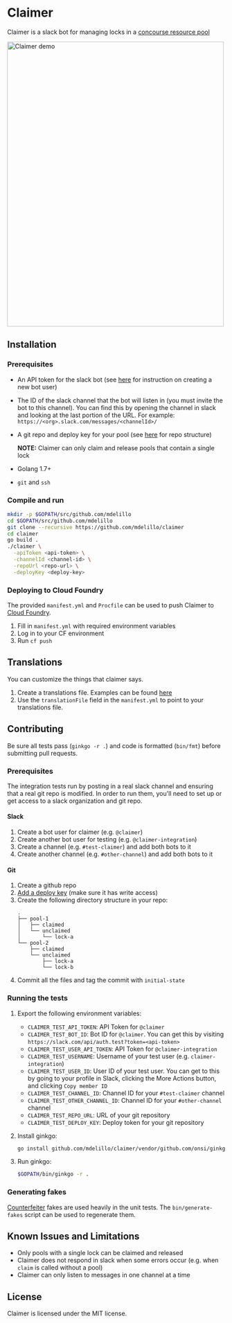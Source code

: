 # Claimer

Claimer is a slack bot for managing locks in a [concourse resource pool](https://github.com/concourse/pool-resource)

<img src="https://cloud.githubusercontent.com/assets/6590106/24151827/34a09312-0e20-11e7-9c16-f0fc1693bd16.png" alt="Claimer demo" width="500" height="658">

## Installation

### Prerequisites

* An API token for the slack bot
  (see [here](https://api.slack.com/bot-users#how_do_i_create_custom_bot_users_for_my_team) for instruction on creating a new bot user)
* The ID of the slack channel that the bot will listen in (you must invite the bot to this channel).
  You can find this by opening the channel in slack and looking at the last portion of the URL.
  For example: `https://<org>.slack.com/messages/<channelId>/`
* A git repo and deploy key for your pool
  (see [here](https://github.com/concourse/pool-resource#git-repository-structure) for repo structure)

  **NOTE:** Claimer can only claim and release pools that contain a single lock
* Golang 1.7+
* `git` and `ssh`

### Compile and run

```bash
mkdir -p $GOPATH/src/github.com/mdelillo
cd $GOPATH/src/github.com/mdelillo
git clone --recursive https://github.com/mdelillo/claimer
cd claimer
go build .
./claimer \
  -apiToken <api-token> \
  -channelId <channel-id> \
  -repoUrl <repo-url> \
  -deployKey <deploy-key>
```

### Deploying to Cloud Foundry

The provided `manifest.yml` and `Procfile` can be used to push Claimer to [Cloud Foundry](https://www.cloudfoundry.org/).

1. Fill in `manifest.yml` with required environment variables
1. Log in to your CF environment
1. Run `cf push`

## Translations
You can customize the things that claimer says. 
1. Create a translations file. Examples can be found [here](https://github.com/mdelillo/claimer/tree/master/translations)
1. Use the `translationFile` field in the `manifest.yml` to point to your translations file. 

## Contributing

Be sure all tests pass (`ginkgo -r .`) and code is formatted (`bin/fmt`) before submitting pull requests.

### Prerequisites

The integration tests run by posting in a real slack channel and ensuring that a real git repo is modified.
In order to run them, you'll need to set up or get access to a slack organization and git repo.

#### Slack

1. Create a bot user for claimer (e.g. `@claimer`)
1. Create another bot user for testing (e.g. `@claimer-integration`)
1. Create a channel (e.g. `#test-claimer`) and add both bots to it
1. Create another channel (e.g. `#other-channel`) and add both bots to it

#### Git

1. Create a github repo
1. [Add a deploy key](https://developer.github.com/guides/managing-deploy-keys/#setup-2)
   (make sure it has write access)
1. Create the following directory structure in your repo:
   ```
   .
   ├── pool-1
   │   ├── claimed
   │   └── unclaimed
   │       └── lock-a
   └── pool-2
       ├── claimed
       └── unclaimed
           ├── lock-a
           └── lock-b
   ```
1. Commit all the files and tag the commit with `initial-state`

### Running the tests

1. Export the following environment variables:
   * `CLAIMER_TEST_API_TOKEN`: API Token for `@claimer`
   * `CLAIMER_TEST_BOT_ID`: Bot ID for `@claimer`. You can get this by visiting `https://slack.com/api/auth.test?token=<api-token>`
   * `CLAIMER_TEST_USER_API_TOKEN`: API Token for `@claimer-integration`
   * `CLAIMER_TEST_USERNAME`: Username of your test user (e.g. `claimer-integration`)
   * `CLAIMER_TEST_USER_ID`: User ID of your test user. You can get to this by going to your profile in Slack, clicking the More Actions button, and clicking `Copy member ID`
   * `CLAIMER_TEST_CHANNEL_ID`: Channel ID for your `#test-claimer` channel
   * `CLAIMER_TEST_OTHER_CHANNEL_ID`: Channel ID for your `#other-channel` channel
   * `CLAIMER_TEST_REPO_URL`: URL of your git repository
   * `CLAIMER_TEST_DEPLOY_KEY`: Deploy token for your git repository

1. Install ginkgo:
   ```bash
   go install github.com/mdelillo/claimer/vendor/github.com/onsi/ginkgo/ginkgo
   ```

1. Run ginkgo:
   ```bash
   $GOPATH/bin/ginkgo -r .
   ```

### Generating fakes

[Counterfeiter](https://github.com/maxbrunsfeld/counterfeiter) fakes are used heavily in the unit tests.
The `bin/generate-fakes` script can be used to regenerate them.

## Known Issues and Limitations

* Only pools with a single lock can be claimed and released
* Claimer does not respond in slack when some errors occur (e.g. when `claim` is called without a pool)
* Claimer can only listen to messages in one channel at a time

## License

Claimer is licensed under the MIT license.

